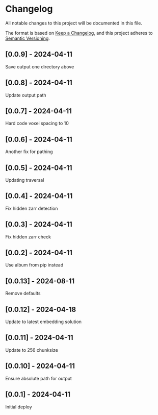 # Changelog
All notable changes to this project will be documented in this file.

The format is based on [Keep a Changelog](https://keepachangelog.com/en/1.0.0/),
and this project adheres to [Semantic Versioning](https://semver.org/spec/v2.0.0.html).

## [0.0.9] - 2024-04-11
Save output one directory above

## [0.0.8] - 2024-04-11
Update output path

## [0.0.7] - 2024-04-11
Hard code voxel spacing to 10

## [0.0.6] - 2024-04-11
Another fix for pathing

## [0.0.5] - 2024-04-11
Updating traversal

## [0.0.4] - 2024-04-11
Fix hidden zarr detection

## [0.0.3] - 2024-04-11
Fix hidden zarr check

## [0.0.2] - 2024-04-11
Use album from pip instead

## [0.0.13] - 2024-08-11
Remove defaults

## [0.0.12] - 2024-04-18
Update to latest embedding solution

## [0.0.11] - 2024-04-11
Update to 256 chunksize

## [0.0.10] - 2024-04-11
Ensure absolute path for output

## [0.0.1] - 2024-04-11
Initial deploy

